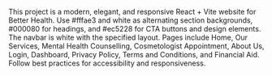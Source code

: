 <!-- Use this file to provide workspace-specific custom instructions to Copilot. For more details, visit https://code.visualstudio.com/docs/copilot/copilot-customization#_use-a-githubcopilotinstructionsmd-file -->

This project is a modern, elegant, and responsive React + Vite website for Better Health. Use #fffae3 and white as alternating section backgrounds, #000080 for headings, and #ec5228 for CTA buttons and design elements. The navbar is white with the specified layout. Pages include Home, Our Services, Mental Health Counselling, Cosmetologist Appointment, About Us, Login, Dashboard, Privacy Policy, Terms and Conditions, and Financial Aid. Follow best practices for accessibility and responsiveness.
